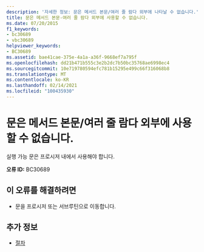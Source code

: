 ```yaml
---
description: '자세한 정보: 문은 메서드 본문/여러 줄 람다 외부에 나타날 수 없습니다.'
title: 문은 메서드 본문-여러 줄 람다 외부에 사용할 수 없습니다.
ms.date: 07/20/2015
f1_keywords:
- bc30689
- vbc30689
helpviewer_keywords:
- BC30689
ms.assetid: bae41cae-375e-4a1a-a36f-9668ef7a795f
ms.openlocfilehash: dd21b471b555c3e2b2dc7b50bc35768ae6998ec4
ms.sourcegitcommit: 10e719780594efc781b15295e499c66f316068b8
ms.translationtype: MT
ms.contentlocale: ko-KR
ms.lasthandoff: 02/14/2021
ms.locfileid: "100435930"
---
```

# <a name="statement-cannot-appear-outside-of-a-method-bodymultiline-lambda"></a>문은 메서드 본문/여러 줄 람다 외부에 사용할 수 없습니다.

실행 가능 문은 프로시저 내에서 사용해야 합니다.  
  
 **오류 ID:** BC30689  
  
## <a name="to-correct-this-error"></a>이 오류를 해결하려면  
  
- 문을 프로시저 또는 서브루틴으로 이동합니다.  
  
## <a name="see-also"></a>추가 정보

- [절차](../programming-guide/language-features/procedures/index.md)
